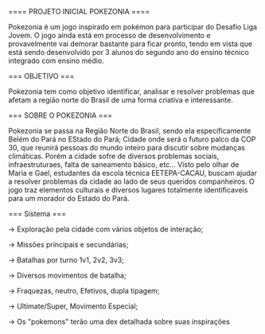 ==== PROJETO INICIAL POKEZONIA ====

Pokezonia é um jogo inspirado em pokémon para participar do Desafio Liga Jovem. O jogo ainda está em processo de desenvolvimento e provavelmente vai demorar bastante para ficar pronto, tendo em vista que está sendo desenvolvido por 3 alunos do segundo ano do ensino técnico integrado com ensino médio.

=== OBJETIVO ===

Pokezonia tem como objetivo identificar, analisar e resolver problemas que afetam a região norte do Brasil de uma forma criativa e interessante.

=== SOBRE O POKEZONIA ===

Pokezonia se passa na Região Norte do Brasil, sendo ela específicamente Belém do Pará no EStado do Pará;
Cidade onde será o futuro palco da COP 30, que reunirá pessoas do mundo inteiro para discutir sobre mudanças climáticas. Porém a cidade sofre de diversos problemas sociais, infraestruturaes, falta de saneamento básico, etc...
Visto pelo olhar de Maria e Gael, estudantes da escola técnica EETEPA-CACAU, buscam ajudar a resolver problemas da cidade ao lado de seus queridos companheiros.
O jogo traz elementos culturais e diversos lugares totalmente identificaveis para um morador do Estado do Pará.

=== Sistema ===

-> Exploração pela cidade com vários objetos de interação;

-> Missões principais e secundárias;

-> Batalhas por turno 1v1, 2v2, 3v3;

-> Diversos movimentos de batalha;

-> Fraquezas, neutro, Efetivos, dupla tipagem;

-> Ultimate/Super, Movimento Especial;

-> Os "pokemons" terão uma dex detalhada sobre suas inspirações
